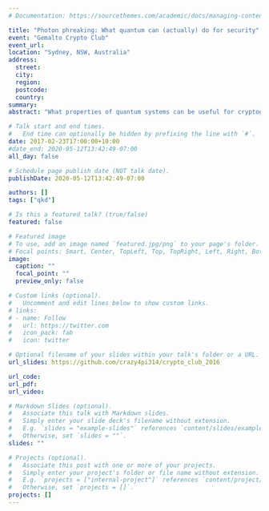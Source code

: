 ```yaml
---
# Documentation: https://sourcethemes.com/academic/docs/managing-content/

title: "Photon phreaking: What quantum can (actually) do for security"
event: "Gemalto Crypto Club"
event_url:
location: "Sydney, NSW, Australia"
address:
  street:
  city:
  region:
  postcode:
  country:
summary:
abstract: "What properties of quantum systems can be useful for cryptography? Quantum systems have the potential to be new cryptographic tools and force us to re-examine our current assumptions of computational complexity. We will look at some interesting examples of the new tech and protocols like quantum key distribution and “quantum hacking”, quantum random number generators, quantum computing and algorithms. What consequences do these technologies have for our current cryptographic infrastructure?"

# Talk start and end times.
#   End time can optionally be hidden by prefixing the line with `#`.
date: 2017-02-23T17:00:00+10:00
#date_end: 2020-05-12T13:42:49-07:00
all_day: false

# Schedule page publish date (NOT talk date).
publishDate: 2020-05-12T13:42:49-07:00

authors: []
tags: ["qkd"]

# Is this a featured talk? (true/false)
featured: false

# Featured image
# To use, add an image named `featured.jpg/png` to your page's folder. 
# Focal points: Smart, Center, TopLeft, Top, TopRight, Left, Right, BottomLeft, Bottom, BottomRight.
image:
  caption: ""
  focal_point: ""
  preview_only: false

# Custom links (optional).
#   Uncomment and edit lines below to show custom links.
# links:
# - name: Follow
#   url: https://twitter.com
#   icon_pack: fab
#   icon: twitter

# Optional filename of your slides within your talk's folder or a URL.
url_slides: https://github.com/crazy4pi314/crypto_club_2016

url_code:
url_pdf:
url_video:

# Markdown Slides (optional).
#   Associate this talk with Markdown slides.
#   Simply enter your slide deck's filename without extension.
#   E.g. `slides = "example-slides"` references `content/slides/example-slides.md`.
#   Otherwise, set `slides = ""`.
slides: ""

# Projects (optional).
#   Associate this post with one or more of your projects.
#   Simply enter your project's folder or file name without extension.
#   E.g. `projects = ["internal-project"]` references `content/project/deep-learning/index.md`.
#   Otherwise, set `projects = []`.
projects: []
---
```

